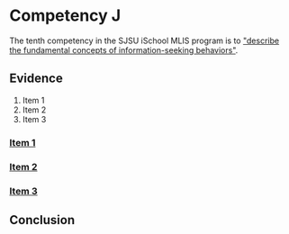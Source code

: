# Competency J

The tenth competency in the SJSU iSchool MLIS program is to ["describe the fundamental concepts of information-seeking behaviors"](http://ischool.sjsu.edu/current-students/courses/core-competencies).

## Evidence

1. Item 1
2. Item 2
3. Item 3

### [Item 1]()

### [Item 2]() 

### [Item 3]()

## Conclusion
